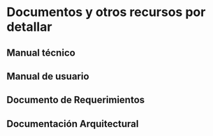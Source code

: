 # Documentos y otros recursos por detallar
## Manual técnico
## Manual de usuario
## Documento de Requerimientos
## Documentación Arquitectural
